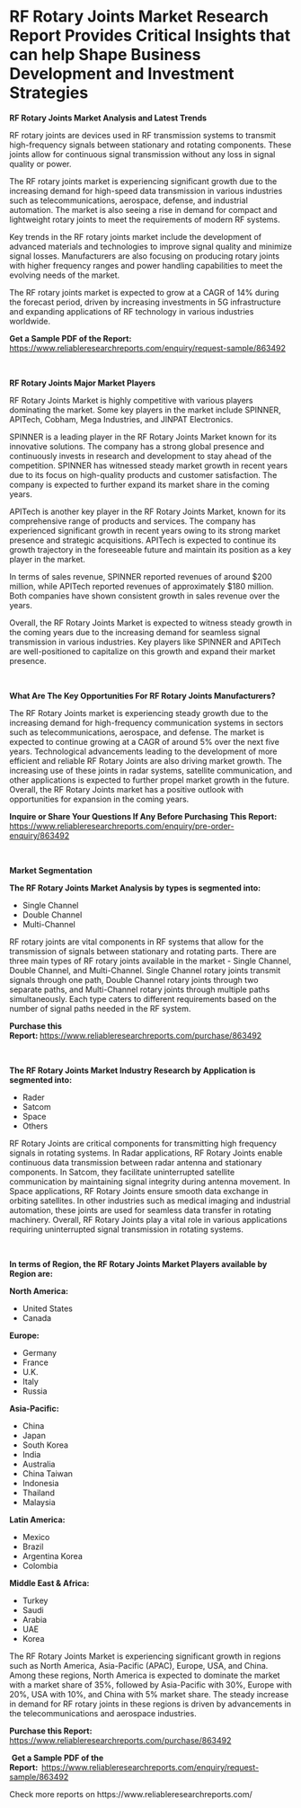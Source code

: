 <p><h1>RF Rotary Joints Market Research Report Provides Critical Insights that can help Shape Business Development and Investment Strategies</h1></p><p><strong>RF Rotary Joints Market Analysis and Latest Trends</strong></p>
<p><p>RF rotary joints are devices used in RF transmission systems to transmit high-frequency signals between stationary and rotating components. These joints allow for continuous signal transmission without any loss in signal quality or power.</p><p>The RF rotary joints market is experiencing significant growth due to the increasing demand for high-speed data transmission in various industries such as telecommunications, aerospace, defense, and industrial automation. The market is also seeing a rise in demand for compact and lightweight rotary joints to meet the requirements of modern RF systems.</p><p>Key trends in the RF rotary joints market include the development of advanced materials and technologies to improve signal quality and minimize signal losses. Manufacturers are also focusing on producing rotary joints with higher frequency ranges and power handling capabilities to meet the evolving needs of the market.</p><p>The RF rotary joints market is expected to grow at a CAGR of 14% during the forecast period, driven by increasing investments in 5G infrastructure and expanding applications of RF technology in various industries worldwide.</p></p>
<p><strong>Get a Sample PDF of the Report:&nbsp;</strong> <a href="https://www.reliableresearchreports.com/enquiry/request-sample/863492">https://www.reliableresearchreports.com/enquiry/request-sample/863492</a></p>
<p>&nbsp;</p>
<p><strong>RF Rotary Joints Major Market Players</strong></p>
<p><p>RF Rotary Joints Market is highly competitive with various players dominating the market. Some key players in the market include SPINNER, APITech, Cobham, Mega Industries, and JINPAT Electronics.</p><p>SPINNER is a leading player in the RF Rotary Joints Market known for its innovative solutions. The company has a strong global presence and continuously invests in research and development to stay ahead of the competition. SPINNER has witnessed steady market growth in recent years due to its focus on high-quality products and customer satisfaction. The company is expected to further expand its market share in the coming years.</p><p>APITech is another key player in the RF Rotary Joints Market, known for its comprehensive range of products and services. The company has experienced significant growth in recent years owing to its strong market presence and strategic acquisitions. APITech is expected to continue its growth trajectory in the foreseeable future and maintain its position as a key player in the market.</p><p>In terms of sales revenue, SPINNER reported revenues of around $200 million, while APITech reported revenues of approximately $180 million. Both companies have shown consistent growth in sales revenue over the years.</p><p>Overall, the RF Rotary Joints Market is expected to witness steady growth in the coming years due to the increasing demand for seamless signal transmission in various industries. Key players like SPINNER and APITech are well-positioned to capitalize on this growth and expand their market presence.</p></p>
<p>&nbsp;</p>
<p><strong>What Are The Key Opportunities For RF Rotary Joints Manufacturers?</strong></p>
<p><p>The RF Rotary Joints market is experiencing steady growth due to the increasing demand for high-frequency communication systems in sectors such as telecommunications, aerospace, and defense. The market is expected to continue growing at a CAGR of around 5% over the next five years. Technological advancements leading to the development of more efficient and reliable RF Rotary Joints are also driving market growth. The increasing use of these joints in radar systems, satellite communication, and other applications is expected to further propel market growth in the future. Overall, the RF Rotary Joints market has a positive outlook with opportunities for expansion in the coming years.</p></p>
<p><strong>Inquire or Share Your Questions If Any Before Purchasing This Report:</strong> <a href="https://www.reliableresearchreports.com/enquiry/pre-order-enquiry/863492">https://www.reliableresearchreports.com/enquiry/pre-order-enquiry/863492</a></p>
<p>&nbsp;</p>
<p><strong>Market Segmentation</strong></p>
<p><strong>The RF Rotary Joints Market Analysis by types is segmented into:</strong></p>
<p><ul><li>Single Channel</li><li>Double Channel</li><li>Multi-Channel</li></ul></p>
<p><p>RF rotary joints are vital components in RF systems that allow for the transmission of signals between stationary and rotating parts. There are three main types of RF rotary joints available in the market - Single Channel, Double Channel, and Multi-Channel. Single Channel rotary joints transmit signals through one path, Double Channel rotary joints through two separate paths, and Multi-Channel rotary joints through multiple paths simultaneously. Each type caters to different requirements based on the number of signal paths needed in the RF system.</p></p>
<p><strong>Purchase this Report:&nbsp;</strong><a href="https://www.reliableresearchreports.com/purchase/863492">https://www.reliableresearchreports.com/purchase/863492</a></p>
<p>&nbsp;</p>
<p><strong>The RF Rotary Joints Market Industry Research by Application is segmented into:</strong></p>
<p><ul><li>Rader</li><li>Satcom</li><li>Space</li><li>Others</li></ul></p>
<p><p>RF Rotary Joints are critical components for transmitting high frequency signals in rotating systems. In Radar applications, RF Rotary Joints enable continuous data transmission between radar antenna and stationary components. In Satcom, they facilitate uninterrupted satellite communication by maintaining signal integrity during antenna movement. In Space applications, RF Rotary Joints ensure smooth data exchange in orbiting satellites. In other industries such as medical imaging and industrial automation, these joints are used for seamless data transfer in rotating machinery. Overall, RF Rotary Joints play a vital role in various applications requiring uninterrupted signal transmission in rotating systems.</p></p>
<p>&nbsp;</p>
<p><strong>In terms of Region, the RF Rotary Joints Market Players available by Region are:</strong></p>
<p>
    <p> <strong> North America: </strong>
        <ul>
            <li>United States</li>
            <li>Canada</li>
        </ul>
        </p> 
    <p> <strong> Europe: </strong>
        <ul>
            <li>Germany</li>
            <li>France</li>
            <li>U.K.</li>
            <li>Italy</li>
            <li>Russia</li>
        </ul>
        </p> 
    <p> <strong> Asia-Pacific: </strong>
        <ul>
            <li>China</li>
            <li>Japan</li>
            <li>South Korea</li>
            <li>India</li>
            <li>Australia</li>
            <li>China Taiwan</li>
            <li>Indonesia</li>
            <li>Thailand</li>
            <li>Malaysia</li>
        </ul>
        </p> 
    <p> <strong> Latin America: </strong>
        <ul>
            <li>Mexico</li>
            <li>Brazil</li>
            <li>Argentina Korea</li>
            <li>Colombia</li>
        </ul>
        </p> 
    <p> <strong> Middle East & Africa: </strong>
        <ul>
            <li>Turkey</li>
            <li>Saudi</li>
            <li>Arabia</li>
            <li>UAE</li>
            <li>Korea</li>
        </ul>
    </p>
    </p>
<p><p>The RF Rotary Joints Market is experiencing significant growth in regions such as North America, Asia-Pacific (APAC), Europe, USA, and China. Among these regions, North America is expected to dominate the market with a market share of 35%, followed by Asia-Pacific with 30%, Europe with 20%, USA with 10%, and China with 5% market share. The steady increase in demand for RF rotary joints in these regions is driven by advancements in the telecommunications and aerospace industries.</p></p>
<p><strong>Purchase this Report: </strong><a href="https://www.reliableresearchreports.com/purchase/863492">https://www.reliableresearchreports.com/purchase/863492</a></p>
<p>&nbsp;<strong>Get a Sample PDF of the Report:&nbsp;&nbsp;</strong><a href="https://www.reliableresearchreports.com/enquiry/request-sample/863492">https://www.reliableresearchreports.com/enquiry/request-sample/863492</a></p>
<p><strong></strong></p>
<p>Check more reports on https://www.reliableresearchreports.com/</p>
